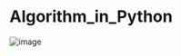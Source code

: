 ﻿# Algorithm_in_Python
![image](https://github.com/AvisheikhKundu/Algorithm_in_Python/assets/99108598/b3792f0b-a83f-49a2-92ee-cd910996b152)
